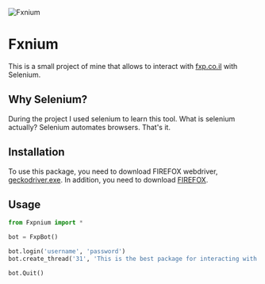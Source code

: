 ![Fxnium](https://i.imgur.com/1R8mlmt.png)

# Fxnium
This is a small project of mine that allows to interact with [fxp.co.il](https://www.fxp.co.il) with Selenium.

## Why Selenium?
During the project I used selenium to learn this tool.
What is selenium actually? Selenium automates browsers. That's it.

## Installation
To use this package, you need to download FIREFOX webdriver, [geckodriver.exe](https://github.com/mozilla/geckodriver/releases).
In addition, you need to download [FIREFOX](https://www.mozilla.org/en-US/firefox/new/).

## Usage
```python
from Fxpnium import *

bot = FxpBot()

bot.login('username', 'password')
bot.create_thread('31', 'This is the best package for interacting with FXP!', 'Check this out!', 'פרסום|')

bot.Quit()
```